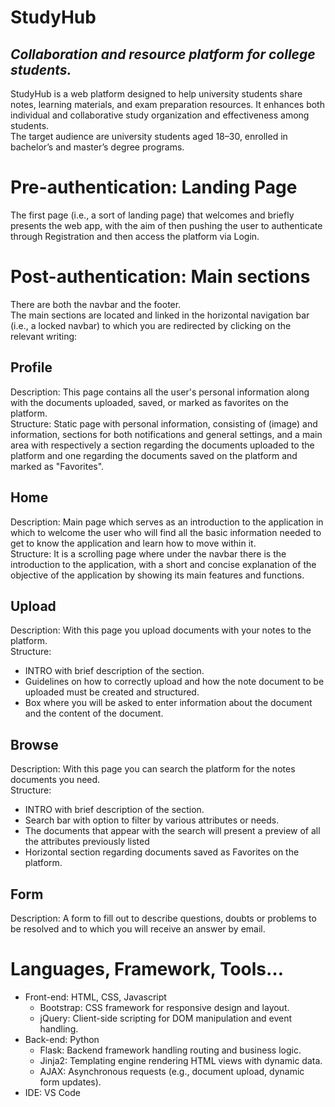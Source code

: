 # StudyHub

*Collaboration and resource platform for college students.*  
---

StudyHub is a web platform designed to help university students share notes, learning materials, and exam preparation resources. It enhances both individual and collaborative study organization and effectiveness among students.  
The target audience are university students aged 18–30, enrolled in bachelor’s and master’s degree programs.

# Pre-authentication: Landing Page

The first page (i.e., a sort of landing page) that welcomes and briefly presents the web app, with the aim of then pushing the user to authenticate through Registration and then access the platform via Login.

# Post-authentication: Main sections

There are both the navbar and the footer.  
The main sections are located and linked in the horizontal navigation bar (i.e., a locked navbar) to which you are redirected by clicking on the relevant writing:

## Profile

Description: This page contains all the user's personal information along with the documents uploaded, saved, or marked as favorites on the platform.  
Structure: Static page with personal information, consisting of (image) and information, sections for both notifications and general settings, and a main area with respectively a section regarding the documents uploaded to the platform and one regarding the documents saved on the platform and marked as "Favorites".

## Home

Description: Main page which serves as an introduction to the application in which to welcome the user who will find all the basic information needed to get to know the application and learn how to move within it.  
Structure: It is a scrolling page where under the navbar there is the introduction to the application, with a short and concise explanation of the objective of the application by showing its main features and functions.

## Upload

Description: With this page you upload documents with your notes to the platform.  
Structure:

* INTRO with brief description of the section.  
* Guidelines on how to correctly upload and how the note document to be uploaded must be created and structured.  
* Box where you will be asked to enter information about the document and the content of the document.

## Browse

Description: With this page you can search the platform for the notes documents you need.  
Structure:

* INTRO with brief description of the section.  
* Search bar with option to filter by various attributes or needs.  
* The documents that appear with the search will present a preview of all the attributes previously listed  
* Horizontal section regarding documents saved as Favorites on the platform.

## Form

Description: A form to fill out to describe questions, doubts or problems to be resolved and to which you will receive an answer by email.

# Languages, Framework, Tools…

* Front-end: HTML, CSS, Javascript  
  * Bootstrap: CSS framework for responsive design and layout.  
  * jQuery: Client-side scripting for DOM manipulation and event handling.  
* Back-end: Python  
  * Flask: Backend framework handling routing and business logic.  
  * Jinja2: Templating engine rendering HTML views with dynamic data.  
  * AJAX: Asynchronous requests (e.g., document upload, dynamic form updates).  
* IDE: VS Code